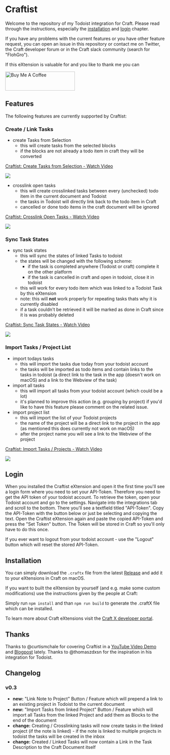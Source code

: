 # Craftist

Welcome to the repository of my Todoist integration for Craft.
Please read through the instructions, especially the [installation](#installation) and [login](#login) chapter.

If you have any problems with the current features or you have other feature request, you can open an issue in this repository or contact me on Twitter, the Craft developer forum or in the Craft slack community (search for "FlohGro").

If this eXtension is valuable for and you like to thank me you can

<a href="https://www.buymeacoffee.com/flohgro" target="_blank"><img src="https://cdn.buymeacoffee.com/buttons/v2/default-blue.png" alt="Buy Me A Coffee" style="height: 60px !important;width: 220px !important;" ></a>

## Features

The following features are currently supported by Craftist:

### Create / Link Tasks

- create Tasks from Selection
  - this will create tasks from the selected blocks
  - if the blocks are not already a todo item in craft they will be converted

<a href="https://www.loom.com/share/3220504dbae449ffa61a1390c2c27820">
    <p>Craftist: Create Tasks from Selection - Watch Video</p>
    <img style="max-width:300px;" src="https://cdn.loom.com/sessions/thumbnails/3220504dbae449ffa61a1390c2c27820-with-play.gif">
  </a>

- crosslink open tasks
  - this will create crosslinked tasks between every (unchecked) todo item in the current document and Todoist
  - the tasks in Todoist will directly link back to the todo item in Craft
  - cancelled or done todo items in the craft document will be ignored

<a href="https://www.loom.com/share/c88d0eb516594631a37b17b8b9b47416">
    <p>Craftist: Crosslink Open Tasks - Watch Video</p>
    <img style="max-width:300px;" src="https://cdn.loom.com/sessions/thumbnails/c88d0eb516594631a37b17b8b9b47416-with-play.gif">
  </a>

### Sync Task States

- sync task states
  - this will sync the states of linked Tasks to todoist
  - the states will be changed with the following scheme:
    - if the task is completed anywhere (Todoist or craft) complete it on the other platform
    - if the task is cancelled in craft and open in todoist, close it in todoist
  - this will work for every todo item which was linked to a Todoist Task by this eXtension
  - note: this will **not** work properly for repeating tasks thats why it is currently disabled
  - if a task couldn't be retrieved it will be marked as done in Craft since it is was probably deleted

<a href="https://www.loom.com/share/d220d3bd9e254b47b8b7bbfa397f3b7c">
    <p>Craftist: Sync Task States - Watch Video</p>
    <img style="max-width:300px;" src="https://cdn.loom.com/sessions/thumbnails/d220d3bd9e254b47b8b7bbfa397f3b7c-with-play.gif">
  </a>

### Import Tasks / Project List

- import todays tasks
  - this will import the tasks due today from your todoist account
  - the tasks will be imported as todo items and contain links to the tasks in todoist (a direct link to the task in the app (doesn't work on macOS) and a link to the Webview of the task)
- import all tasks
  - this will import all tasks from your todoist account (which could be a lot)
  - it's planned to improve this action (e.g. grouping by project) if you'd like to have this feature please comment on the related issue.
- import project list
  - this will import the list of your Todoist projects
  - the name of the project will be a direct link to the project in the app (as mentioned this does currently not work on macOS)
  - after the project name you will see a link to the Webview of the project

<a href="https://www.loom.com/share/e1e24450e0724596b87d4cf6bb310d24">
    <p>Craftist: Import Tasks / Projects - Watch Video</p>
    <img style="max-width:300px;" src="https://cdn.loom.com/sessions/thumbnails/e1e24450e0724596b87d4cf6bb310d24-with-play.gif">
  </a>

## Login

When you installed the Craftist eXtension and open it the first time you'll see a login form where you need to set your API-Token.
Therefore you need to get the API token of your todoist account.
To retrieve the token, open your Todoist account and go to the settings. Navigate into the integrations tab and scroll to the bottom. There you'll see a textfield titled "API-Token". Copy the API-Token with the button below or just be selecting and copying the text.
Open the Craftist eXtension again and paste the copied API-Token and press the "Set Token" button.
The Token will be stored in Craft so you'll only have to do this once.

If you ever want to logout from your todoist account - use the "Logout" button which will reset the stored API-Token.

## Installation

You can simply download the `.craftx` file from the latest [Release](https://github.com/FlohGro-dev/Craftist/releases/tag/0.3) and add it to your eXtensions in Craft on macOS.

If you want to built the eXtension by yourself (and e.g. make some custom modifications) use the instructions given by the people at Craft:

Simply run `npm install` and than `npm run build` to generate the .craftX file which can be installed.

To learn more about Craft eXtensions visit the [Craft X developer portal](https://developer.craft.do).

## Thanks

Thanks to @curtismchale for covering Craftist in a [YouTube Video Demo](https://www.youtube.com/watch?v=IxONW0W9QPY) and [Blogpost](https://curtismchale.ca/2022/01/31/connect-todoist-with-craft/) lately.
Thanks to @thomaszdxsn for the inspiration in his integration for Todoist.

## Changelog

### v0.3

- **new:** "Link Note to Project" Button / Feature which will prepend a link to an existing project in Todoist to the current document
- **new:** "Import Tasks from linked Project" Button / Feature which will import all Tasks from the linked Project and add them as Blocks to the end of the document
- **change:** Creating / Crosslinking tasks will now create tasks in the linked project (if the note is linked) - if the note is linked to multiple projects in todoist the tasks will be created in the inbox
- **change:** Created / Linked Tasks will now contain a Link in the Task Description to the Craft Document itself
